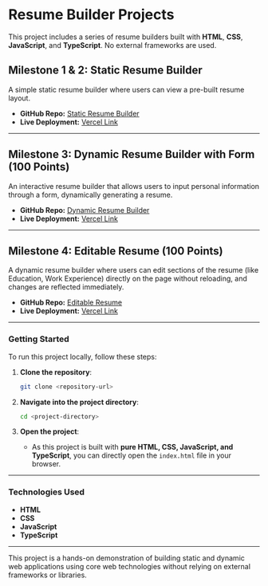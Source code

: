 
# Resume Builder Projects

This project includes a series of resume builders built with **HTML**, **CSS**, **JavaScript**, and **TypeScript**. No external frameworks are used.

## Milestone 1 & 2: Static Resume Builder

A simple static resume builder where users can view a pre-built resume layout.

- **GitHub Repo:** [Static Resume Builder](https://github.com/Okashanadeem/Static-Resume-builder)
- **Live Deployment:** [Vercel Link](https://static-resume-builder-by-okasha.vercel.app/)

---

## Milestone 3: Dynamic Resume Builder with Form (100 Points)

An interactive resume builder that allows users to input personal information through a form, dynamically generating a resume.

- **GitHub Repo:** [Dynamic Resume Builder](https://github.com/Okashanadeem/Dynamic-Resume-builder-)
- **Live Deployment:** [Vercel Link](https://dynamic-resume-builder-by-okasha.vercel.app/)

---

## Milestone 4: Editable Resume (100 Points)

A dynamic resume builder where users can edit sections of the resume (like Education, Work Experience) directly on the page without reloading, and changes are reflected immediately.

- **GitHub Repo:** [Editable Resume](https://github.com/Okashanadeem/Editable-Dynamic-Resume-Builder)
- **Live Deployment:** [Vercel Link](https://editable-dynamic-resume-builder-by-okasha.vercel.app/)

---

### Getting Started

To run this project locally, follow these steps:

1. **Clone the repository**:
    ```bash
    git clone <repository-url>
    ```

2. **Navigate into the project directory**:
    ```bash
    cd <project-directory>
    ```

3. **Open the project**:
   - As this project is built with **pure HTML, CSS, JavaScript, and TypeScript**, you can directly open the `index.html` file in your browser.

---

### Technologies Used

- **HTML**
- **CSS**
- **JavaScript**
- **TypeScript**

---

This project is a hands-on demonstration of building static and dynamic web applications using core web technologies without relying on external frameworks or libraries. 
